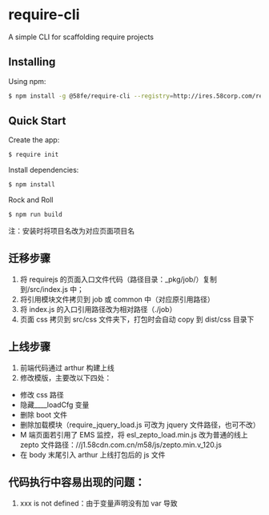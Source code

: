 # require-cli

A simple CLI for scaffolding require projects

## Installing

Using npm:

```bash
$ npm install -g @58fe/require-cli --registry=http://ires.58corp.com/repository/58npm/
```

## Quick Start

Create the app:

```bash
$ require init
```

Install dependencies:

```bash
$ npm install
```

Rock and Roll

```bash
$ npm run build
```

注：安装时将项目名改为对应页面项目名

## 迁移步骤

1. 将 requirejs 的页面入口文件代码（路径目录：\_pkg/job/）复制到/src/index.js 中；
2. 将引用模块文件拷贝到 job 或 common 中（对应原引用路径）
3. 将 index.js 的入口引用路径改为相对路径（./job）
4. 页面 css 拷贝到 src/css 文件夹下，打包时会自动 copy 到 dist/css 目录下

## 上线步骤

1. 前端代码通过 arthur 构建上线
2. 修改模版，主要改以下四处：

-   修改 css 路径
-   隐藏\_\_\_\_loadCfg 变量
-   删除 boot 文件
-   删除加载模块（require_jquery_load.js 可改为 jquery 文件路径，也可不改）
-   M 端页面若引用了 EMS 监控，将 esl_zepto_load.min.js 改为普通的线上 zepto 文件路径：//j1.58cdn.com.cn/m58/js/zepto.min.v_120.js
-   在 body 末尾引入 arthur 上线打包后的 js 文件

## 代码执行中容易出现的问题：

1. xxx is not defined：由于变量声明没有加 var 导致
